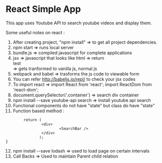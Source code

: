 # React Simple App
This app uses Youtube API to search youtube videos and display them.

Some useful notes on react :
1. After creating project, "npm install" => to get all project dependencies.
1. npm start => runs local server
1. bundle.js => compiled javascript for complete applications
1. jsx => javascript that looks like html => return <div>test</div> => gets tranformed to vanilla js, normal js
5. webpack and babel => trasforms the js code to viewable form
6. You can refer http://babeljs.io/repl/ to check your jsx codes
7. To import react => import React from 'react'; import ReactDom from 'react-dom';
8. document.querySelector('.container') =>  search div container
9. npm install --save youtube-api search => install youtube api search
10. Functional components do not have "state" but class do have "state"
11. Function based method : 
```const App = () => {
        return (
                <div>
                        <SearchBar />
                </div>
               ); 
}
```
12. npm install --save lodash => used to load page on certain intervals
13. Call Backs => Used to maintain Parent child relation